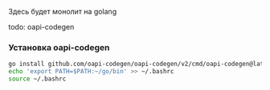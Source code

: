 Здесь будет монолит на golang

todo:
oapi-codegen

### Установка oapi-codegen

```bash
go install github.com/oapi-codegen/oapi-codegen/v2/cmd/oapi-codegen@latest
echo 'export PATH=$PATH:~/go/bin' >> ~/.bashrc
source ~/.bashrc
```